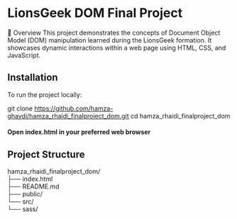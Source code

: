 # LionsGeek DOM Final Project
📖 Overview
This project demonstrates the concepts of Document Object Model (DOM) manipulation learned during the LionsGeek formation. It showcases dynamic interactions within a web page using HTML, CSS, and JavaScript.

## Installation
To run the project locally:

git clone https://github.com/hamza-ghaydi/hamza_rhaidi_finalproject_dom.git
cd hamza_rhaidi_finalproject_dom
#### Open index.html in your preferred web browser

## Project Structure

hamza_rhaidi_finalproject_dom/<br>
├── index.html <br>
├── README.md <br>
├── public/ <br>
└── src/ <br>
    └── sass/ 
